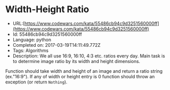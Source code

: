 # Width-Height Ratio

 - URL:[https://www.codewars.com/kata/55486cb94c9d3251560000ff](https://www.codewars.com/kata/55486cb94c9d3251560000ff)
 - Id: 55486cb94c9d3251560000ff
 - Language: python
 - Completed on: 2017-03-19T14:11:49.772Z
 - Tags: Algorithms
 - Description:
We all use 16:9, 16:10, 4:3 etc. ratios every day. Main task is to determine image ratio by its width and height dimensions. 

Function should take width and height of an image and return a ratio string (ex."16:9").
If any of width or height entry is 0 function should throw an exception (or return `Nothing`).
